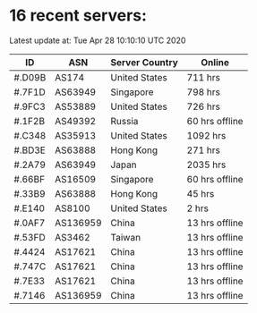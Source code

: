 # 16 recent servers:

Latest update at: Tue Apr 28 10:10:10 UTC 2020

| ID | ASN | Server Country | Online |
| -- | --- | -------------- | ------ |
| #.D09B | AS174 | United States | 711 hrs |
| #.7F1D | AS63949 | Singapore | 798 hrs |
| #.9FC3 | AS53889 | United States | 726 hrs |
| #.1F2B | AS49392 | Russia | 60 hrs offline |
| #.C348 | AS35913 | United States | 1092 hrs |
| #.BD3E | AS63888 | Hong Kong | 271 hrs |
| #.2A79 | AS63949 | Japan | 2035 hrs |
| #.66BF | AS16509 | Singapore | 60 hrs offline |
| #.33B9 | AS63888 | Hong Kong | 45 hrs |
| #.E140 | AS8100 | United States | 2 hrs |
| #.0AF7 | AS136959 | China | 13 hrs offline |
| #.53FD | AS3462 | Taiwan | 13 hrs offline |
| #.4424 | AS17621 | China | 13 hrs offline |
| #.747C | AS17621 | China | 13 hrs offline |
| #.7E33 | AS17621 | China | 13 hrs offline |
| #.7146 | AS136959 | China | 13 hrs offline |

